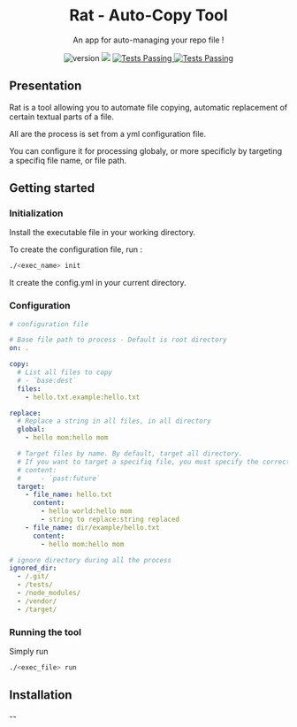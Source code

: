 <p align="center">
  <h1 align="center">Rat - Auto-Copy Tool</h1>
    <p align="center">An app for auto-managing your repo file !</p>
</p>

<p align="center">
    <img src="https://img.shields.io/badge/version-1.0-blue" alt="version">
    <img src="https://img.shields.io/github/contributors/hhertout/rac_tool" />
    <a href="https://github.com/hhertout/rac_tool/actions">
      <img alt="Tests Passing" src="https://github.com/hhertout/rac_tool/actions/workflows/rust.yml/badge.svg" />
      <img alt="Tests Passing" src="https://github.com/hhertout/rac_tool/actions/workflows/release.yml/badge.svg" />
    </a>
</p>

## Presentation


Rat is a tool allowing you to automate file copying, automatic replacement of certain textual parts of a file.

All are the process is set from a yml configuration file.

You can configure it for processing globaly, or more specificly by targeting a specifiq file name, or file path.

## Getting started

### Initialization
Install the executable file in your working directory.

To create the configuration file, run :

```bash
./<exec_name> init
```

It create the config.yml in your current directory.

### Configuration

```yaml
# configuration file

# Base file path to process - Default is root directory
on: .

copy:
  # List all files to copy
  # - `base:dest`
  files:
    - hello.txt.example:hello.txt

replace:
  # Replace a string in all files, in all directory
  global:
    - hello mom:hello mom

  # Target files by name. By default, target all directory.
  # If you want to target a specifiq file, you must specify the correct path.
  # content:
  #     - `past:future`
  target:
    - file_name: hello.txt
      content:
        - hello world:hello mom
        - string to replace:string replaced
    - file_name: dir/example/hello.txt
      content:
        - hello mom:hello mom

# ignore directory during all the process
ignored_dir:
  - /.git/
  - /tests/
  - /node_modules/
  - /vendor/
  - /target/
```

### Running the tool

Simply run

```bash
./<exec_file> run
```

## Installation

-- 
